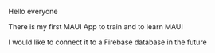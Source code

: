 Hello everyone

There is my first MAUI App to train and to learn MAUI

I would like to connect it to a Firebase database in the future